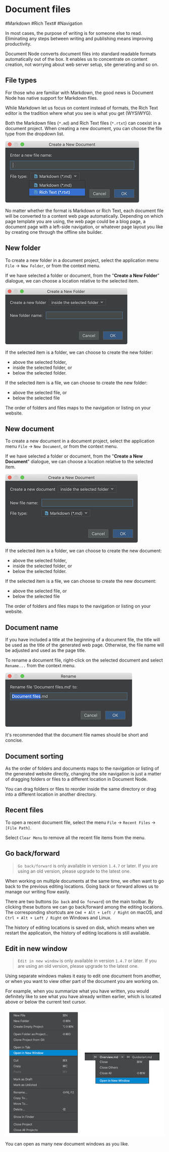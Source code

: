 # Document files

#Markdown #Rich Text# #Navigation

In most cases, the purpose of writing is for someone else to read. Eliminating any steps between writing and publishing means improving productivity.

Document Node converts document files into standard readable formats automatically out of the box. It enables us to concentrate on content creation, not worrying about web server setup, site generating and so on.


## File types

For those who are familiar with Markdown, the good news is Document Node has native support for Markdown files.

While Markdown let us focus on content instead of formats, the Rich Text editor is the tradition where what you see is what you get (WYSIWYG).

Both the Markdown files (`*.md`) and Rich Text files (`*.rtxt`) can coexist in a document project. When creating a new document, you can choose the file type from the dropdown list.

![screen-new-doc-dlg-file-type](../release-notes/screen-new-doc-dlg-file-type.png)

No matter whether the format is Markdown or Rich Text, each document file will be converted to a content web page automatically. Depending on which page template you are using, the web page could be a blog page, a document page with a left-side navigation, or whatever page layout you like by creating one through the offline site builder.

## New folder

To create a new folder in a document project, select the application menu `File` -> `New Folder`, or from the context menu.

If we have selected a folder or document, from the "**Create a New Folder**" dialogue, we can choose a location relative to the selected item.

![screen-new-folder-location](../release-notes/screen-new-folder-location.png)

If the selected item is a folder, we can choose to create the new folder:
* above the selected folder,
* inside the selected folder, or
* below the selected folder.

If the selected item is a file, we can choose to create the new folder:
* above the selected file, or
* below the selected file

The order of folders and files maps to the navigation or listing on your website.

## New document

To create a new document in a document project, select the application menu `File` -> `New Document`, or from the context menu.

If we have selected a folder or document, from the "**Create a New Document**" dialogue, we can choose a location relative to the selected item.

![screen-new-document-location](../release-notes/screen-new-document-location.png)

If the selected item is a folder, we can choose to create the new document:
* above the selected folder,
* inside the selected folder, or
* below the selected folder.

If the selected item is a file, we can choose to create the new document:
* above the selected file, or
* below the selected file

The order of folders and files maps to the navigation or listing on your website.

## Document name

If you have included a title at the beginning of a document file, the title will be used as the title of the generated web page. Otherwise, the file name will be adjusted and used as the page title.

To rename a document file, right-click on the selected document and select `Rename...` from the context menu.

![screen-rename-dialog](screen-rename-dialog.png)

It's recommended that the document file names should be short and concise.

## Document sorting

As the order of folders and documents maps to the navigation or listing of the generated website directly, changing the site navigation is just a matter of dragging folders or files to a different location in Document Node.

You can drag folders or files to reorder inside the same directory or drag into a different location in another directory.

## Recent files

To open a recent document file, select the menu `File` -> `Recent Files` -> `[File Path]`.

Select `Clear Menu` to remove all the recent file items from the menu.

## Go back/forward

> `Go back/forward` is only available in version `1.4.7` or later. If you are using an old version, please upgrade to the latest one.

When working on multiple documents at the same time, we often want to go back to the previous editing locations. Going back or forward allows us to manage our writing flow easily.

There are two buttons (`Go back` and `Go forward`) on the main toolbar. By clicking these buttons we can go back/forward among the editing locations. The corresponding shortcuts are `Cmd + Alt + Left / Right` on macOS, and `Ctrl + Alt + Left / Right` on Windows and Linux.

The history of editing locations is saved on disk, which means when we restart the application, the history of editing locations is still available.

## Edit in new window

> `Edit in new window` is only available in version `1.4.7` or later. If you are using an old version, please upgrade to the latest one.

Using separate windows makes it easy to edit one document from another, or when you want to view other part of the document you are working on.

For example, when you summarize what you have written, you would definitely like to see what you have already written earlier, which is located above or below the current text cursor.

![screen-open-in-new-window](screen-open-in-new-window.png)

You can open as many new document windows as you like.
